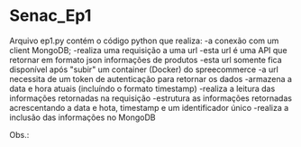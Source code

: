 # Senac_Ep1

Arquivo ep1.py contém o código python que realiza:
-a conexão com um client MongoDB;
-realiza uma requisição a uma url
  -esta url é uma API que retornar em formato json informações de produtos
  -esta url somente fica disponível após "subir" um container (Docker) do spreecommerce
  -a url necessita de um token de autenticação para retornar os dados
-armazena a data e hora atuais (incluíndo o formato timestamp)
-realiza a leitura das informações retornadas na requisição
  -estrutura as informações retornadas acrescentando a data e hota, timestamp e um identificador único
-realiza a inclusão das informações no MongoDB

Obs.: 
